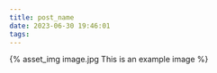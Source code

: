 ```yaml
---
title: post_name
date: 2023-06-30 19:46:01
tags:
---
```




{% asset_img image.jpg This is an example image %}

